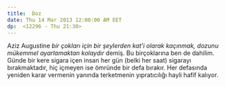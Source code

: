 ```yaml
---
title:  Doz
date: Thu 14 Mar 2013 12:00:00 AM EET 
dp:  <12296 - Thu 21:30>
---
```



Aziz Augustine _bir çokları için bir şeylerden kat'i olarak kaçınmak,
dozunu mükemmel ayarlamaktan kolaydır_ demiş. Bu birçoklarına ben de
dahilim. Günde bir kere sigara içen insan her gün (belki her saat)
sigarayı bırakmaktadır, hiç içmeyen ise ömründe bir defa
bırakır. Her defasında yeniden karar vermenin yanında terketmenin
yıpratıcılığı hayli hafif kalıyor. 
